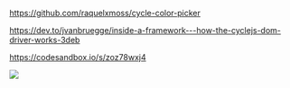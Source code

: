 https://github.com/raquelxmoss/cycle-color-picker

https://dev.to/jvanbruegge/inside-a-framework---how-the-cyclejs-dom-driver-works-3deb

https://codesandbox.io/s/zoz78wxj4

<img src='https://g.gravizo.com/svg?
 digraph G {
   main -> counter1;
   main -> counter2;
   main -> cycle-color-picker;
   main -> cycle-svg-pan-and-zoom;
   main -> value-calc;
 }
'/>
